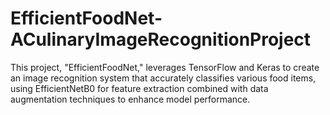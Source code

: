 # EfficientFoodNet-ACulinaryImageRecognitionProject
This project, "EfficientFoodNet," leverages TensorFlow and Keras to create an image recognition system that accurately classifies various food items, using EfficientNetB0 for feature extraction combined with data augmentation techniques to enhance model performance.
